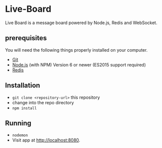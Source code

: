 # Live-Board
Live Board is a message board powered by Node.js, Redis and WebSocket.

## prerequisites

You will need the following things properly installed on your computer.

* [Git](http://git-scm.com/)
* [Node.js](http://nodejs.org/) (with NPM) Version 6 or newer (ES2015 support required)
* [Redis](http://redis.io)

## Installation

* `git clone <repository-url>` this repository
* change into the repo directory
* `npm install`

## Running

* `nodemon`
* Visit app at [http://localhost:8080](http://localhost:8080).
